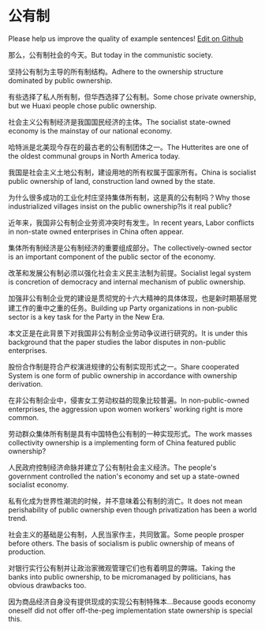 # 公有制

Please help us improve the quality of example sentences! [Edit on Github](https://github.com/jiyushe/jiyu-example-sentence-source/blob/main/chinese/gongyouzhi.md)

<p><span class="chinese">那么，公有制社会的今天。</span><span class="english">But today in the communistic society.</span></p>

<p><span class="chinese">坚持公有制为主导的所有制结构。</span><span class="english">Adhere to the ownership structure dominated by public ownership.</span></p>

<p><span class="chinese">有些选择了私人所有制，但华西选择了公有制。</span><span class="english">Some chose private ownership, but we Huaxi people chose public ownership.</span></p>

<p><span class="chinese">社会主义公有制经济是我国国民经济的主体。</span><span class="english">The socialist state-owned economy is the mainstay of our national economy.</span></p>

<p><span class="chinese">哈特派是北美现今存在的最古老的公有制团体之一。</span><span class="english">The Hutterites are one of the oldest communal groups in North America today.</span></p>

<p><span class="chinese">我国是社会主义土地公有制，建设用地的所有权属于国家所有。</span><span class="english">China is socialist public ownership of land, construction land owned by the state.</span></p>

<p><span class="chinese">为什么很多成功的工业化村庄坚持集体所有制，这是真的公有制吗？</span><span class="english">Why those industrialized villages insist on the public ownership?Is it real public?</span></p>

<p><span class="chinese">近年来，我国非公有制企业劳资冲突时有发生。</span><span class="english">In recent years, Labor conflicts in non-state owned enterprises in China often appear.</span></p>

<p><span class="chinese">集体所有制经济是公有制经济的重要组成部分。</span><span class="english">The collectively-owned sector is an important component of the public sector of the economy.</span></p>

<p><span class="chinese">改革和发展公有制必须以强化社会主义民主法制为前提。</span><span class="english">Socialist legal system is concretion of democracy and internal mechanism of public ownership.</span></p>

<p><span class="chinese">加强非公有制企业党的建设是贯彻党的十六大精神的具体体现，也是新时期基层党建工作的重中之重的任务。</span><span class="english">Building up Party organizations in non-public sector is a key task for the Party in the New Era.</span></p>

<p><span class="chinese">本文正是在此背景下对我国非公有制企业劳动争议进行研究的。</span><span class="english">It is under this background that the paper studies the labor disputes in non-public enterprises.</span></p>

<p><span class="chinese">股份合作制是符合产权演进规律的公有制实现形式之一。</span><span class="english">Share cooperated System is one form of public ownership in accordance with ownership derivation.</span></p>

<p><span class="chinese">在非公有制企业中，侵害女工劳动权益的现象比较普遍。</span><span class="english">In non-public-owned enterprises, the aggression upon women workers' working right is more common.</span></p>

<p><span class="chinese">劳动群众集体所有制是具有中国特色公有制的一种实现形式。</span><span class="english">The work masses collectivity ownership is a implementing form of China featured public ownership?</span></p>

<p><span class="chinese">人民政府控制经济命脉并建立了公有制社会主义经济。</span><span class="english">The people's government controlled the nation's economy and set up a state-owned socialist economy.</span></p>

<p><span class="chinese">私有化成为世界性潮流的时候，并不意味着公有制的消亡。</span><span class="english">It does not mean perishability of public ownership even though privatization has been a world trend.</span></p>

<p><span class="chinese">社会主义的基础是公有制，人民当家作主，共同致富。</span><span class="english">Some people prosper before others. The basis of socialism is public ownership of means of production.</span></p>

<p><span class="chinese">对银行实行公有制并让政治家微观管理它们也有着明显的弊端。</span><span class="english">Taking the banks into public ownership, to be micromanaged by politicians, has obvious drawbacks too.</span></p>

<p><span class="chinese">因为商品经济自身没有提供现成的实现公有制特殊本…</span><span class="english">Because goods economy oneself did not offer off-the-peg implementation state ownership is special this.</span></p>

